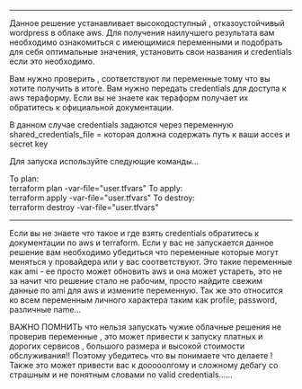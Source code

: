 *********************************************
Данное решение устанавливает высокодоступный , отказоустойчивый wordpress в облаке aws. 
Для получения наилучшего результата вам необходимо ознакомиться с имеющимися переменными и подобрать для себя оптимальные значения, установить свои названия и credentials если это необходимо.

Вам нужно проверить , соответствуют ли переменные тому что вы хотите получить в итоге. Вам нужно передать  credentials для доступа к aws тераформу. Если вы не знаете как тераформ получает их обратитесь к официальной документации. 

В данном случае credentials задаются через переменную shared_credentials_file =       которая должна  содержать путь к ваши acces и secret key

Для запуска используйте следующие команды...
  
  To plan:   
  terraform plan -var-file="user.tfvars"
  To apply:    
  terraform apply -var-file="user.tfvars"
  To destroy:    
  terraform destroy -var-file="user.tfvars"

  *********************************
Если вы не знаете что такое и где взять credentials обратитесь к документации по aws и terraform.
Если у вас не запускается данное решение вам необходимо убедиться что переменные которые могут меняться у провайдера или у вас соответствуют.
Это такие переменные как ami - ее просто может обновить aws и она может устареть, это не за начит что решение стало не рабочим, просто найдите свежим данные по ami для aws и измените переменную.
Так же это относится ко всем переменным личного характера таким как profile, password,  различные name...

ВАЖНО ПОМНИТЬ что нельзя запускать чужие облачные решения не проверив переменные , это может привести к запуску платных и дорогих сервисов , большого размера и высокой стоимости обслуживания!! Поэтому убедитесь что вы понимаете что делаете ! Также это может привести вас к дооооолгому и сложному дебагу со страшным и не понятным словами no valid credentials......
